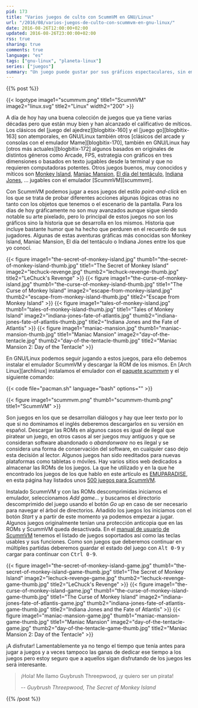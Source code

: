 ```yaml
---
pid: 173
title: "Varios juegos de culto con ScummVM en GNU/Linux"
url: "/2016/08/varios-juegos-de-culto-con-scummvm-en-gnu-linux/"
date: 2016-08-26T12:00:00+02:00
updated: 2016-08-26T23:00:00+02:00
rss: true
sharing: true
comments: true
language: "es"
tags: ["gnu-linux", "planeta-linux"]
series: ["juegos"]
summary: "Un juego puede gustar por sus gráficos espectaculares, sin embargo, no será venerado si no proporciona gran cantidad de diversión. Hay algunos juegos en que gran parte de la diversión es proporcionada por la historia o guión. Este son los casos de varios juegos de apuntar y pinchar de hace algunos lustros que quedaron en el recuerdo de muchos de sus jugadores que hoy en día son jugables con ScummVM."
---
```


{{% post %}}


{{< logotype image1="scummvm.png" title1="ScummVM" image2="linux.svg" title2="Linux" width2="200" >}}

A día de hoy hay una buena colección de juegos que ya tiene varias décadas pero que están muy bien y han alcanzado el calificativo de míticos. Los clásicos del [juego del ajedrez][blogbitix-160] y el [juego go][blogbitix-163] son atemporales, en GNU/Linux también otros [clásicos del arcade y consolas con el emulador Mame][blogbitix-170], también en GNU/Linux hay [otros más actuales][blogbitix-172] algunos basados en originales de distintos géneros como Arcade, FPS, estrategia con gráficos en tres dimensiones o basados en texto jugables desde la terminal y que no requieren computadoras potentes. Otros juegos buenos, muy conocidos y míticos son [Monkey Island](https://en.wikipedia.org/wiki/Monkey_Island_(series)), [Maniac Mansion](https://es.wikipedia.org/wiki/Maniac_Mansion), [El día del tentáculo](https://es.wikipedia.org/wiki/Day_of_the_Tentacle), [Indiana Jones](https://es.wikipedia.org/wiki/Indiana_Jones_and_the_Fate_of_Atlantis), ... jugables con el emulador [ScummVM][scummvm].

Con ScummVM podemos jugar a esos juegos del estilo _point-and-click_ en los que se trata de probar diferentes acciones algunas lógicas otras no tanto con los objetos que tenemos o el escenario de la pantalla. Para los días de hoy gráficamente no son muy avanzados aunque sigue siendo notable su arte pixelado, pero lo principal de estos juegos no son los gráficos sino la historia que se desarrolla en los mismos. Historia que incluye bastante humor que ha hecho que perduren en el recuerdo de sus jugadores. Algunas de estas aventuras gráficas más conocidas son Monkey Island, Maniac Mansion, El día del tentáculo o Indiana Jones entre los que yo conocí.

<div class="media">
    {{< figure
        image1="the-secret-of-monkey-island.jpg" thumb1="the-secret-of-monkey-island-thumb.jpg" title1="The Secret of Monkey Island"
        image2="lechuck-revenge.jpg" thumb2="lechuck-revenge-thumb.jpg" title2="LeChuck's Revenge" >}}
    {{< figure
        image1="the-curse-of-monkey-island.jpg" thumb1="the-curse-of-monkey-island-thumb.jpg" title1="The Curse of Monkey Island"
        image2="escape-from-monkey-island.jpg" thumb2="escape-from-monkey-island-thumb.jpg" title2="Escape from Monkey Island" >}}
    {{< figure
        image1="tales-of-monkey-island.jpg" thumb1="tales-of-monkey-island-thumb.jpg" title1="Tales of Monkey Island"
        image2="indiana-jones-fate-of-atlantis.jpg" thumb2="indiana-jones-fate-of-atlantis-thumb.jpg" title2="Indiana Jones and the Fate of Atlantis" >}}
    {{< figure
        image1="maniac-mansion.jpg" thumb1="maniac-mansion-thumb.jpg" title1="Maniac Mansion"
        image2="day-of-the-tentacle.jpg" thumb2="day-of-the-tentacle-thumb.jpg" title2="Maniac Mansion 2: Day of the Tentacle" >}}
</div>

En GNU/Linux podemos seguir jugando a estos juegos, para ello debemos instalar el emulador ScummVM y descargar la ROM de los mismos. En [Arch Linux][archlinux] instalamos el emulador con el [paquete scummvm](https://www.archlinux.org/packages/community/x86_64/scummvm/) y el siguiente comando:

{{< code file="pacman.sh" language="bash" options="" >}}

<div class="media">
    {{< figure
        image1="scummvm.png" thumb1="scummvm-thumb.png" title1="ScummVM" >}}
</div>

Son juegos en los que se desarrollan diálogos y hay que leer texto por lo que si no dominamos el inglés deberemos descargarlos en su versión en español. Descargar las ROMs en algunos casos es igual de ilegal que piratear un juego, en otros casos al ser juegos muy antiguos y que se consideran software abandonado o _abandonware_ no es ilegal y se considera una forma de conservación del software, en cualquier caso dejo esta decisión al lector. Algunos juegos han sido reeditados para nuevas plataformas como tabletas o móviles. Hay varios sitios web dedicados a almacenar las ROMs de los juegos. La que he utilizado y en la que he encontrado los juegos de los que hablo en este artículo es [EMUPARADISE](http://www.emuparadise.me), en esta página hay listados unos [500 juegos para ScummVM](https://www.emuparadise.me/ScummVM_Games/21).

Instalado ScummVM y con las ROMs descomprimidas iniciamos el emulador, seleccionamos _Add game..._ y buscamos el directorio descomprimido del juego usando el botón _Go up_ en caso de ser necesario para navegar el árbol de directorios. Añadido los juegos los iniciamos con el botón _Start_ y a partir de este momento ya podemos empezar a jugar. Algunos juegos originalmente tenían una protección anticopia que en las ROMs y ScummVM queda desactivada. En el [manual de usuario de ScummVM](https://raw.githubusercontent.com/scummvm/scummvm/v1.8.1/README) tenemos el listado de juegos soportados así como las teclas usables y sus funciones. Como son juegos que deberemos continuar en múltiples partidas deberemos guardar el estado del juego con <kbd>Alt 0-9</kbd> y cargar para continuar con <kbd>Ctrl 0-9</kbd>.

<div class="media">
    {{< figure
        image1="the-secret-of-monkey-island-game.jpg" thumb1="the-secret-of-monkey-island-game-thumb.jpg" title1="The Secret of Monkey Island"
        image2="lechuck-revenge-game.jpg" thumb2="lechuck-revenge-game-thumb.jpg" title2="LeChuck's Revenge" >}}
    {{< figure
        image1="the-curse-of-monkey-island-game.jpg" thumb1="the-curse-of-monkey-island-game-thumb.jpg" title1="The Curse of Monkey Island"
        image2="indiana-jones-fate-of-atlantis-game.jpg" thumb2="indiana-jones-fate-of-atlantis-game-thumb.jpg" title2="Indiana Jones and the Fate of Atlantis" >}}
    {{< figure
        image1="maniac-mansion-game.jpg" thumb1="maniac-mansion-game-thumb.jpg" title1="Maniac Mansion"
        image2="day-of-the-tentacle-game.jpg" thumb2="day-of-the-tentacle-game-thumb.jpg" title2="Maniac Mansion 2: Day of the Tentacle" >}}
</div>

¡A disfrutar! Lamentablemente ya no tengo el tiempo que tenía antes para jugar a juegos y a veces tampoco las ganas de dedicar ese tiempo a los juegos pero estoy seguro que a aquellos sigan disfrutando de los juegos les será interesante.

> ¡Hola! Me llamo Guybrush Threepwood, ¡y quiero ser un pirata!
>
> -- <cite>Guybrush Threepwood, The Secret of Monkey Island</cite>

{{% /post %}}
